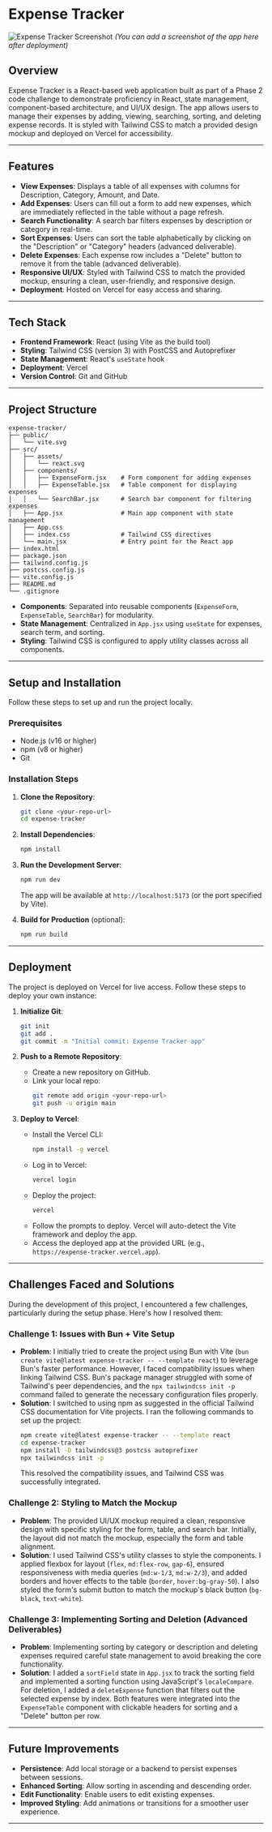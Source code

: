 # Expense Tracker

![Expense Tracker Screenshot](screenshot.png) *(You can add a screenshot of the app here after deployment)*

## Overview

Expense Tracker is a React-based web application built as part of a Phase 2 code challenge to demonstrate proficiency in React, state management, component-based architecture, and UI/UX design. The app allows users to manage their expenses by adding, viewing, searching, sorting, and deleting expense records. It is styled with Tailwind CSS to match a provided design mockup and deployed on Vercel for accessibility.

---

## Features

- **View Expenses**: Displays a table of all expenses with columns for Description, Category, Amount, and Date.
- **Add Expenses**: Users can fill out a form to add new expenses, which are immediately reflected in the table without a page refresh.
- **Search Functionality**: A search bar filters expenses by description or category in real-time.
- **Sort Expenses**: Users can sort the table alphabetically by clicking on the "Description" or "Category" headers (advanced deliverable).
- **Delete Expenses**: Each expense row includes a "Delete" button to remove it from the table (advanced deliverable).
- **Responsive UI/UX**: Styled with Tailwind CSS to match the provided mockup, ensuring a clean, user-friendly, and responsive design.
- **Deployment**: Hosted on Vercel for easy access and sharing.

---

## Tech Stack

- **Frontend Framework**: React (using Vite as the build tool)
- **Styling**: Tailwind CSS (version 3) with PostCSS and Autoprefixer
- **State Management**: React's `useState` hook
- **Deployment**: Vercel
- **Version Control**: Git and GitHub

---

## Project Structure

```
expense-tracker/
├── public/
│   └── vite.svg
├── src/
│   ├── assets/
│   │   └── react.svg
│   ├── components/
│   │   ├── ExpenseForm.jsx    # Form component for adding expenses
│   │   ├── ExpenseTable.jsx   # Table component for displaying expenses
│   │   └── SearchBar.jsx      # Search bar component for filtering expenses
│   ├── App.jsx                # Main app component with state management
│   ├── App.css
│   ├── index.css              # Tailwind CSS directives
│   └── main.jsx               # Entry point for the React app
├── index.html
├── package.json
├── tailwind.config.js
├── postcss.config.js
├── vite.config.js
├── README.md
└── .gitignore
```

- **Components**: Separated into reusable components (`ExpenseForm`, `ExpenseTable`, `SearchBar`) for modularity.
- **State Management**: Centralized in `App.jsx` using `useState` for expenses, search term, and sorting.
- **Styling**: Tailwind CSS is configured to apply utility classes across all components.

---

## Setup and Installation

Follow these steps to set up and run the project locally.

### Prerequisites

- Node.js (v16 or higher)
- npm (v8 or higher)
- Git

### Installation Steps

1. **Clone the Repository**:
   ```bash
   git clone <your-repo-url>
   cd expense-tracker
   ```

2. **Install Dependencies**:
   ```bash
   npm install
   ```

3. **Run the Development Server**:
   ```bash
   npm run dev
   ```
   The app will be available at `http://localhost:5173` (or the port specified by Vite).

4. **Build for Production** (optional):
   ```bash
   npm run build
   ```

---

## Deployment

The project is deployed on Vercel for live access. Follow these steps to deploy your own instance:

1. **Initialize Git**:
   ```bash
   git init
   git add .
   git commit -m "Initial commit: Expense Tracker app"
   ```

2. **Push to a Remote Repository**:
   - Create a new repository on GitHub.
   - Link your local repo:
     ```bash
     git remote add origin <your-repo-url>
     git push -u origin main
     ```

3. **Deploy to Vercel**:
   - Install the Vercel CLI:
     ```bash
     npm install -g vercel
     ```
   - Log in to Vercel:
     ```bash
     vercel login
     ```
   - Deploy the project:
     ```bash
     vercel
     ```
   - Follow the prompts to deploy. Vercel will auto-detect the Vite framework and deploy the app.
   - Access the deployed app at the provided URL (e.g., `https://expense-tracker.vercel.app`).

---

## Challenges Faced and Solutions

During the development of this project, I encountered a few challenges, particularly during the setup phase. Here's how I resolved them:

### Challenge 1: Issues with Bun + Vite Setup
- **Problem**: I initially tried to create the project using Bun with Vite (`bun create vite@latest expense-tracker -- --template react`) to leverage Bun's faster performance. However, I faced compatibility issues when linking Tailwind CSS. Bun's package manager struggled with some of Tailwind's peer dependencies, and the `npx tailwindcss init -p` command failed to generate the necessary configuration files properly.
- **Solution**: I switched to using npm as suggested in the official Tailwind CSS documentation for Vite projects. I ran the following commands to set up the project:
  ```bash
  npm create vite@latest expense-tracker -- --template react
  cd expense-tracker
  npm install -D tailwindcss@3 postcss autoprefixer
  npx tailwindcss init -p
  ```
  This resolved the compatibility issues, and Tailwind CSS was successfully integrated.

### Challenge 2: Styling to Match the Mockup
- **Problem**: The provided UI/UX mockup required a clean, responsive design with specific styling for the form, table, and search bar. Initially, the layout did not match the mockup, especially the form and table alignment.
- **Solution**: I used Tailwind CSS's utility classes to style the components. I applied flexbox for layout (`flex`, `md:flex-row`, `gap-6`), ensured responsiveness with media queries (`md:w-1/3`, `md:w-2/3`), and added borders and hover effects to the table (`border`, `hover:bg-gray-50`). I also styled the form's submit button to match the mockup's black button (`bg-black`, `text-white`).

### Challenge 3: Implementing Sorting and Deletion (Advanced Deliverables)
- **Problem**: Implementing sorting by category or description and deleting expenses required careful state management to avoid breaking the core functionality.
- **Solution**: I added a `sortField` state in `App.jsx` to track the sorting field and implemented a sorting function using JavaScript's `localeCompare`. For deletion, I added a `deleteExpense` function that filters out the selected expense by index. Both features were integrated into the `ExpenseTable` component with clickable headers for sorting and a "Delete" button per row.

---

## Future Improvements

- **Persistence**: Add local storage or a backend to persist expenses between sessions.
- **Enhanced Sorting**: Allow sorting in ascending and descending order.
- **Edit Functionality**: Enable users to edit existing expenses.
- **Improved Styling**: Add animations or transitions for a smoother user experience.

---
